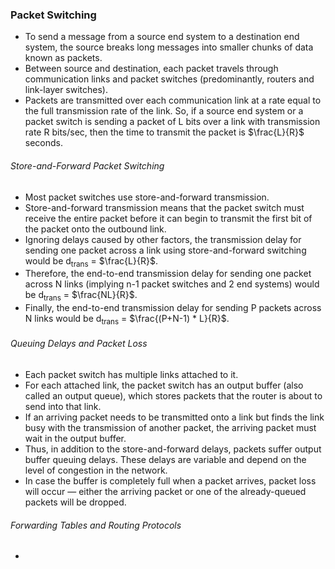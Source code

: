 ### Packet Switching

* To send a message from a source end system to a destination end system, the source breaks long messages into smaller chunks of data known as packets.
* Between source and destination, each packet travels through communication links and packet switches (predominantly, routers and link-layer switches).
* Packets are transmitted over each communication link at a rate equal to the full transmission rate of the link. So, if a source end system or a packet switch is sending a packet of L bits over a link with transmission rate R bits/sec, then the time to transmit the packet is $\frac{L}{R}$ seconds.

###### Store-and-Forward Packet Switching

* Most packet switches use store-and-forward transmission.
* Store-and-forward transmission means that the packet switch must receive the entire packet before it can begin to transmit the first bit of the packet onto the outbound link.
* Ignoring delays caused by other factors, the transmission delay for sending one packet across a link using store-and-forward switching would be d<sub>trans</sub> = $\frac{L}{R}$.
* Therefore, the end-to-end transmission delay for sending one packet across N links (implying n-1 packet switches and 2 end systems) would be d<sub>trans</sub> = $\frac{NL}{R}$. 
* Finally, the end-to-end transmission delay for sending P packets across N links would be d<sub>trans</sub> = $\frac{(P+N-1) * L}{R}$.

###### Queuing Delays and Packet Loss

* Each packet switch has multiple links attached to it.
* For each attached link, the packet switch has an output buffer (also called an output queue), which stores packets that the router is about to send into that link.
* If an arriving packet needs to be transmitted onto a link but finds the link busy with the transmission of another packet, the arriving packet must wait in the output buffer.
* Thus, in addition to the store-and-forward delays, packets suffer output buffer queuing delays. These delays are variable and depend on the level of congestion in the network.
* In case the buffer is completely full when a packet arrives, packet loss will occur — either the arriving packet or one of the already-queued packets will be dropped.

###### Forwarding Tables and Routing Protocols

* 
